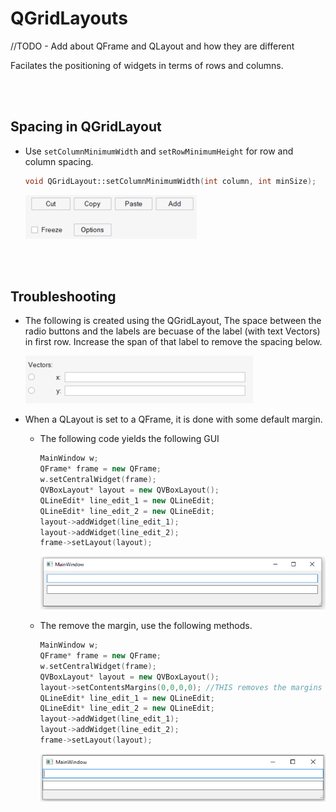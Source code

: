 # QGridLayouts

//TODO - Add about QFrame and QLayout and how they are different

Facilates the positioning of widgets in terms of rows and columns.

<br>
<br>

## Spacing in QGridLayout

- Use `setColumnMinimumWidth` and `setRowMinimumHeight` for row and column spacing.

  ```cpp
  void QGridLayout::setColumnMinimumWidth(int column, int minSize);
  ```

  ![image](./_assets/qgrid-2.png)

<br>
<br>

## Troubleshooting

- The following is created using the QGridLayout, The space between the radio buttons and the labels are becuase of the label (with text Vectors) in first row. Increase the span of that label to remove the spacing below.

  ![image](./_assets/qgrid-1.png)

- When a QLayout is set to a QFrame, it is done with some default margin.

  - The following code yields the following GUI

    ```cpp
    MainWindow w;
    QFrame* frame = new QFrame;
    w.setCentralWidget(frame);
    QVBoxLayout* layout = new QVBoxLayout();
    QLineEdit* line_edit_1 = new QLineEdit;
    QLineEdit* line_edit_2 = new QLineEdit;
    layout->addWidget(line_edit_1);
    layout->addWidget(line_edit_2);
    frame->setLayout(layout);
    ```

    ![image](./_assets/qframe-1.png)

  - The remove the margin, use the following methods.

    ```cpp
    MainWindow w;
    QFrame* frame = new QFrame;
    w.setCentralWidget(frame);
    QVBoxLayout* layout = new QVBoxLayout();
    layout->setContentsMargins(0,0,0,0); //THIS removes the margins
    QLineEdit* line_edit_1 = new QLineEdit;
    QLineEdit* line_edit_2 = new QLineEdit;
    layout->addWidget(line_edit_1);
    layout->addWidget(line_edit_2);
    frame->setLayout(layout);
    ```

    ![image](./_assets/qframe-2.png)
